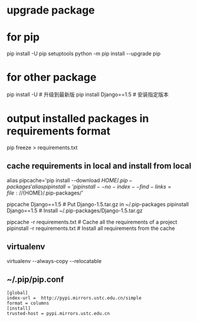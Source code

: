 # upgrade package

# for pip
pip install -U pip setuptools
python -m pip install --upgrade pip

# for other package
pip install -U <package> # 升级到最新版
pip install Django==1.5 # 安装指定版本

# output installed packages in requirements format
pip freeze > requirements.txt 

## cache requirements in local and install from local
alias pipcache='pip install --download ${HOME}/.pip-packages'
alias pipinstall='pip install --no-index --find-links=file://${HOME}/.pip-packages/'

pipcache Django==1.5 # Put Django-1.5.tar.gz in ~/.pip-packages
pipinstall Django==1.5 # Install ~/.pip-packages/Django-1.5.tar.gz
 
pipcache -r requirements.txt # Cache all the requirements of a project
pipinstall -r requirements.txt # Install all requirements from the cache

## virtualenv
virtualenv --always-copy --relocatable

## ~/.pip/pip.conf
```
[global]
index-url =  http://pypi.mirrors.ustc.edu.cn/simple
format = columns
[install]
trusted-host = pypi.mirrors.ustc.edu.cn
```
